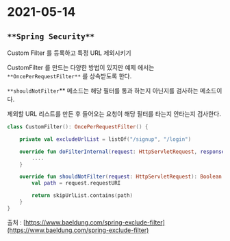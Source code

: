 # 2021-05-14

## `**Spring Security**`

Custom Filter 를 등록하고 특정 URL 제외시키기

CustomFilter 를 만드는 다양한 방법이 있지만 예제 에서는 `**OncePerRequestFilter**` 를 상속받도록 한다.

`**shouldNotFilter`** 메소드는 해당 필터를 통과 하는지 아닌지를 검사하는 메소드이다.

제외할 URL 리스트를 만든 후 들어오는 요청이 해당 필터를 타는지 안타는지 검사한다.

```kotlin
class CustomFilter(): OncePerRequestFilter() {

    private val excludeUrlList = listOf("/signup", "/login")

    override fun doFilterInternal(request: HttpServletRequest, response: HttpServletResponse, filterChain: FilterChain) {
        ....
    }

    override fun shouldNotFilter(request: HttpServletRequest): Boolean {
        val path = request.requestURI

        return skipUrlList.contains(path)
    }
}
```

출처 : [https://www.baeldung.com/spring-exclude-filter](https://www.baeldung.com/spring-exclude-filter)